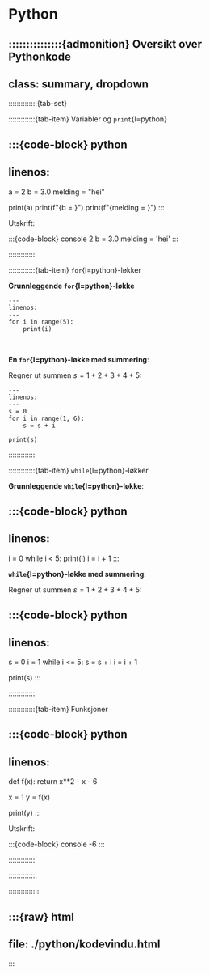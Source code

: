 # Python


:::::::::::::::{admonition} Oversikt over Pythonkode
---
class: summary, dropdown
---
::::::::::::::{tab-set}

:::::::::::::{tab-item} Variabler og `print`{l=python}

:::{code-block} python
---
linenos:
---
a = 2
b = 3.0
melding = "hei"

print(a)
print(f"{b = }")
print(f"{melding = }")
:::

Utskrift:

:::{code-block} console
2
b = 3.0
melding = 'hei'
:::


:::::::::::::


:::::::::::::{tab-item} `for`{l=python}-løkker

**Grunnleggende `for`{l=python}-løkke**
```{code-block} python
---
linenos:
---
for i in range(5):
    print(i)
```

<br>

**En `for`{l=python}-løkke med summering**:

Regner ut summen $s = 1 + 2 + 3 + 4 + 5$:

```{code-block} python
---
linenos:
---
s = 0
for i in range(1, 6):
    s = s + i

print(s)
```

:::::::::::::


:::::::::::::{tab-item} `while`{l=python}-løkker

**Grunnleggende `while`{l=python}-løkke**:

:::{code-block} python
---
linenos:
---
i = 0
while i < 5:
    print(i)
    i = i + 1
:::

**`while`{l=python}-løkke med summering**:

Regner ut summen $s = 1 + 2 + 3 + 4 + 5$:

:::{code-block} python
---
linenos:
---
s = 0
i = 1
while i <= 5:
    s = s + i
    i = i + 1

print(s)
:::

:::::::::::::

:::::::::::::{tab-item} Funksjoner

:::{code-block} python
---
linenos:
---
def f(x):
    return x**2 - x - 6

x = 1
y = f(x)

print(y)
:::

Utskrift:

:::{code-block} console
-6
:::

:::::::::::::


::::::::::::::

:::::::::::::::


:::{raw} html
---
file: ./python/kodevindu.html
---
:::



<!-- Tester med et interaktivt popup vindu:

:::{popup-code}
def f(x):
    return x**2 - x - 6


y = f(2)
print(y)


:::  -->
